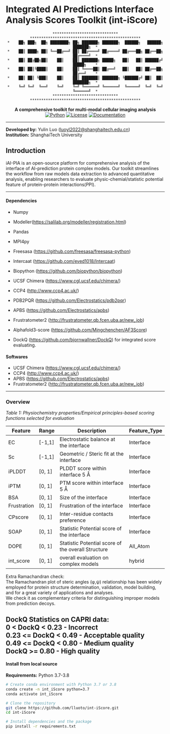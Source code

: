 # Integrated AI Predictions Interface Analysis Scores Toolkit (int-iScore)

<div align="center">

```
**​*​**​*​**​*​**​*​**​*​**​*​**​*​**​**​**​**​*************************************************
*    ██╗ ███╗  ██╗ ████████╗ ██╗ ███████╗ ███████╗  ██████╗   ██████╗ ███████╗  *
*    ██║ ████╗ ██║ ╚══██╔══╝ ██║ ██╔════╝ ██╔════╝ ██╔═══██╗ ██╔══██╗ ██╔════╝  *
*    ██║ ██╔██╗██║    ██║    ██║ ███████╗ █████╗   ██║   ██║ ██████╔╝ █████╗    *
*    ██║ ██║╚████║    ██║    ██║ ╚════██║ ██╔══╝   ██║   ██║ ██╔══██╗ ██╔══╝    *
*    ██║ ██║ ╚███║    ██║    ██║ ███████║ ███████╗ ╚██████╔╝ ██║  ██║ ███████╗  *
*    ╚═╝ ╚═╝  ╚══╝    ╚═╝    ╚═╝ ╚══════╝ ╚══════╝  ╚═════╝  ╚═╝  ╚═╝ ╚══════╝  *
**​*​**​*​**​*​**​*​**​*​**​*​**​*​**​**​**​**​*************************************************
```





**A comprehensive toolkit for multi-modal cellular imaging analysis**
[![Python](https://img.shields.io/badge/Python-3.7%2B-blue.svg)](https://www.python.org/)
[![License](https://img.shields.io/badge/License-MIT-green.svg)](LICENSE)
[![Documentation](https://img.shields.io/badge/docs-available-brightgreen.svg)](docs/)

</div>

---

**Developed by:** Yulin Luo ([luoyl2022@shanghaitech.edu.cn](mailto:luoyl2022@shanghaitech.edu.cn))  
**Institution:** ShanghaiTech University



## Introduction

   iAI-PIA is an open-source platform for comprehensive analysis of the interface of AI-prediction protein complex models. Our toolkit streamlines the workflow from raw models data extraction to advanced quantitative analysis, enabling researchers to evaluate physic-chemial/statistic potential feature of protein-protein interactions(PPI).


---

#### Dependencies

* Numpy
* Modeller(https://salilab.org/modeller/registration.html)
* Pandas
* MPI4py
* Freesasa (https://github.com/freesasa/freesasa-python)
* Intercaat (https://github.com/eved1018/Intercaat)
* Biopython (https://github.com/biopython/biopython)
* UCSF Chimera (https://www.cgl.ucsf.edu/chimera/)
* CCP4 (http://www.ccp4.ac.uk/)
* PDB2PQR (https://github.com/Electrostatics/pdb2pqr)
* APBS (https://github.com/Electrostatics/apbs)
* Frustratometer2 (http://frustratometer.qb.fcen.uba.ar/new_job)
* Alphafold3-score (https://github.com/Mingchenchen/AF3Score)

* DockQ (https://github.com/bjornwallner/DockQ) for integrated score evaluating.



#### Softwares

* UCSF Chimera (https://www.cgl.ucsf.edu/chimera/)
* CCP4 (http://www.ccp4.ac.uk/)
* APBS (https://github.com/Electrostatics/apbs)
* Frustratometer2 (http://frustratometer.qb.fcen.uba.ar/new_job)



---





### Overview

*Table 1: Physiochemistry properties/Empirical principles-based scoring functions selected for evaluation*

| Feature | Range | Description | Feature_Type | 
| ------- | ----- | ----------- | ------------ |
EC | [-1,1] | Electrostatic balance at the interface | Interface      
Sc | [-1,1] | Geometric / Steric fit at the interface | Interface       
iPLDDT | [0, 1] | PLDDT score within interface 5 Å | Interface        
iPTM | [0, 1] | PTM score within interface 5 Å | Interface       
BSA | [0, 1] | Size of the interface|Interface      
Frustration | [0, 1] | Frustration of the interface| Interface      
CPscore | [0, 1]| Inter-residue contacts preference | Interface 
SOAP | [0, 1] | Statistic Potential score of the interface | Interface 
DOPE | [0, 1] | Statistic Potential score of the overall Structure | All_Atom       
int_score | [0, 1] | overall evaluation on complex models | hybrid 

   Extra Ramachandran check:  
   The Ramachandran plot of steric angles (φ,ψ) relationship has been widely employed for protein structure determination, validation, model building, and for a great variety of applications and analyses.\
   We check it as complementary criteria for distinguishing improper models from prediction decoys.

   
   DockQ Statistics on CAPRI data:\
        0    <  DockQ <  0.23 - Incorrect\
        0.23 <= DockQ <  0.49 - Acceptable quality\
        0.49 <= DockQ <  0.80 - Medium quality\
                DockQ >= 0.80 - High quality
---
#### Install from local source

**Requirements:** Python 3.7-3.8

```bash
# Create conda environment with Python 3.7 or 3.8
conda create -n int_iScore python=3.7
conda activate int_iScore

# Clone the repository
git clone https://github.com/lluoto/int-iScore.git
cd int-iScore

# Install dependencies and the package
pip install -r requirements.txt

```




